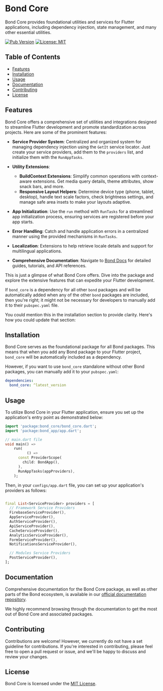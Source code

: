 # Bond Core

Bond Core provides foundational utilities and services for Flutter applications, including dependency injection, state
management, and many other essential utilities.

[![Pub Version](https://img.shields.io/pub/v/bond_core)](https://pub.dev/packages/bond_core)
[![License: MIT](https://img.shields.io/badge/license-MIT-purple.svg)](https://opensource.org/licenses/MIT)

## Table of Contents

- [Features](#features)
- [Installation](#installation)
- [Usage](#usage)
- [Documentation](#documentation)
- [Contributing](#contributing)
- [License](#license)

## Features

Bond Core offers a comprehensive set of utilities and integrations designed to streamline Flutter development and promote standardization across projects. Here are some of the prominent features:

- **Service Provider System**: Centralized and organized system for managing dependency injection using the `GetIt` service locator. Just create your service providers, add them to the `providers` list, and initialize them with the `RunAppTasks`.

- **Utility Extensions**:
    - **BuildContext Extensions**: Simplify common operations with context-aware extensions. Get media query details, theme attributes, show snack bars, and more.
    - **Responsive Layout Helpers**: Determine device type (phone, tablet, desktop), handle text scale factors, check brightness settings, and manage safe area insets to make your layouts adaptive.

- **App Initialization**: Use the `run` method with `RunTasks` for a streamlined app initialization process, ensuring services are registered before your app starts.

- **Error Handling**: Catch and handle application errors in a centralized manner using the provided mechanisms in `RunTasks`.

- **Localization**: Extensions to help retrieve locale details and support for multilingual applications.

- **Comprehensive Documentation**: Navigate to [Bond Docs](https://github.com/onestudio-co/bond-docs) for detailed guides, tutorials, and API references.

This is just a glimpse of what Bond Core offers. Dive into the package and explore the extensive features that can expedite your Flutter development.

If `bond_core` is a dependency for all other `bond` packages and will be automatically added when any of the other `bond` packages are included, then you're right; it might not be necessary for developers to manually add it to their `pubspec.yaml` file.

You could mention this in the installation section to provide clarity. Here's how you could update that section:

## Installation

Bond Core serves as the foundational package for all Bond packages. This means that when you add any Bond package to your Flutter project, `bond_core` will be automatically included as a dependency.

However, if you want to use `bond_core` standalone without other Bond packages, you can manually add it to your `pubspec.yaml`:

```yaml
dependencies:
  bond_core: ^latest_version
```

## Usage

To utilize Bond Core in your Flutter application, ensure you set up the application's entry point as demonstrated below:

```dart
import 'package:bond_core/bond_core.dart';
import 'package:bond_app/app.dart';

// main.dart file 
void main() =>
    run(
          () =>
      const ProviderScope(
        child: BondApp(),
      ),
      RunAppTasks(appProviders),
    );
```

Then, in your `configs/app.dart` file, you can set up your application's providers as follows:

```dart

final List<ServiceProvider> providers = [
  // Framework Service Providers
  FirebaseServiceProvider(),
  AppServiceProvider(),
  AuthServiceProvider(),
  ApiServiceProvider(),
  CacheServiceProvider(),
  AnalyticsServiceProvider(),
  FormServiceProvider(),
  NotificationsServiceProvider(),

  // Modules Service Providers
  PostServiceProvider(),
];
```

## Documentation

Comprehensive documentation for the Bond Core package, as well as other parts of the Bond ecosystem, is available in
our [official documentation repository](https://github.com/onestudio-co/bond-docs).

We highly recommend browsing through the documentation to get the most out of Bond Core and associated packages.

## Contributing

Contributions are welcome! However, we currently do not have a set guideline for contributions. If you're interested in
contributing, please feel free to open a pull request or issue, and we'll be happy to discuss and review your changes.

## License

Bond Core is licensed under the [MIT License](LICENSE).
